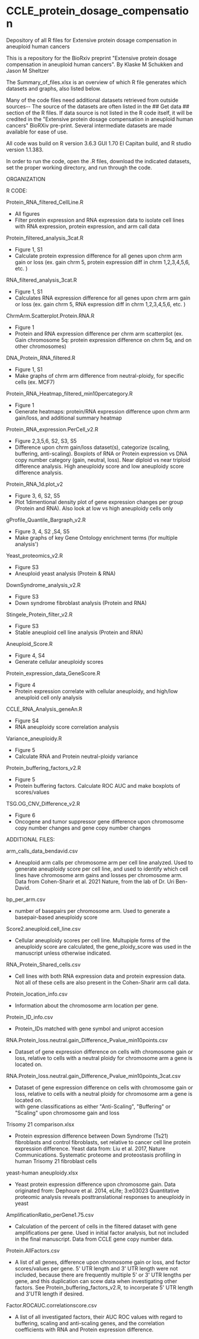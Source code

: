 # CCLE_protein_dosage_compensation
Depository of all R files for Extensive protein dosage compensation in aneuploid human cancers

This is a repository for the BioRxiv preprint "Extensive protein dosage compensation in aneuploid human cancers". 
By Klaske M Schukken and Jason M Sheltzer

The Summary_of_files.xlsx is an overview of which R file generates which datasets and graphs, also listed below. 

Many of the code files need additional datasets retrieved from outside sources-- The source of the datasets are often listed in the ## Get data ## section of the R files. If data source is not listed in the R code itself, it will be credited in the "Extensive protein dosage compensation in aneuploid human cancers" BioRXiv pre-print. Several intermediate datasets are made available for ease of use. 

All code was build on R version 3.6.3 GUI 1.70 El Capitan build, and R studio version 1.1.383. 

In order to run the code, open the .R files, download the indicated datasets, set the proper working directory, and run through the code. 


ORGANIZATION

R CODE: 

Protein_RNA_filtered_CellLine.R 
 - All figures  
 - Filter protein expression and RNA expression data to isolate cell lines with RNA expression, protein expression, and arm call data

Protein_filtered_analysis_3cat.R	
 - Figure 1, S1	
 - Calculate protein expression difference for all genes upon chrm arm gain or loss (ex. gain chrm 5, protein expression diff in chrm 1,2,3,4,5,6, etc. )

RNA_filtered_analysis_3cat.R	
 - Figure 1, S1	
 - Calculates RNA expression difference for all genes upon chrm arm gain or loss (ex. gain chrm 5, RNA expression diff in chrm 1,2,3,4,5,6, etc. )

ChrmArm.Scatterplot.Protein.RNA.R	
 - Figure 1	
 - Protein and RNA expression difference per chrm arm scatterplot (ex. Gain chromosome 5q: protein expression difference on chrm 5q, and on other chromosomes) 

DNA_Protein_RNA_filtered.R	
 - Figure 1, S1	
 - Make graphs of chrm arm difference from neutral-ploidy, for specific cells (ex. MCF7) 

Protein_RNA_Heatmap_filtered_min10percategory.R
 - Figure 1	
 - Generate heatmaps: protein/RNA expression difference upon chrm arm gain/loss, and additional summary heatmap

Protein_RNA_expression.PerCell_v2.R	
 - Figure 2,3,5,6, S2, S3, S5	
 - Difference upon chrm gain/loss dataset(s), categorize (scaling, buffering, anti-scaling). Boxplots of RNA or Protein expression vs DNA copy number category (gain, neutral, loss). Near diploid vs near triploid difference analysis. High aneuploidy score and low aneuploidy score difference analysis. 

Protein_RNA_1d.plot_v2	
 - Figure 3, 6, S2, S5	
 - Plot 1dimentional density plot of gene expression changes per group (Protein and RNA). Also look at low vs high aneuploidy cells only 


gProfile_Quantile_Bargraph_v2.R	
 - Figure 3, 4, S2 ,S4, S5	
 - Make graphs of key Gene Ontology enrichment terms (for multiple analysis') 


Yeast_proteomics_v2.R	
 - Figure S3	
 - Aneuploid yeast analysis (Protein & RNA)


DownSyndrome_analysis_v2.R	
 - Figure S3	
 - Down syndrome fibroblast analysis (Protein and RNA) 


Stingele_Protein_filter_v2.R	
 - Figure S3	
 - Stable aneuploid cell line analysis (Protein and RNA) 


Aneuploid_Score.R	
 - Figure 4, S4	
 - Generate cellular aneuploidy scores


Protein_expression_data_GeneScore.R	
 - Figure 4	
 - Protein expression correlate with cellular aneuploidy, and high/low aneuploid cell only analysis


CCLE_RNA_Analysis_geneAn.R	
 - Figure S4	
 - RNA aneuploidy score correlation analysis


Variance_aneuploidy.R	
 - Figure 5	
 - Calculate RNA and Protein neutral-ploidy variance


Protein_buffering_factors_v2.R	
 - Figure 5	
 - Protein buffering factors. Calculate ROC AUC and make boxplots of scores/values		


TSG.OG_CNV_Difference_v2.R
 - Figure 6	
 - Oncogene and tumor suppressor gene difference upon chromosome copy number changes and gene copy number changes



ADDITIONAL FILES: 

arm_calls_data_bendavid.csv
 - Aneuploid arm calls per chromosome arm per cell line analyzed. Used to generate aneuploidy score per cell line, and used to identify which cell lines have chromosome arm gains and losses per chromosome arm. 
Data from Cohen-Sharir et al. 2021 Nature, from the lab of Dr. Uri Ben-David. 

bp_per_arm.csv
- number of basepairs per chromosome arm. Used to generate a basepair-based aneuploidy score

Score2.aneuploid.cell_line.csv
 - Cellular aneuploidy scores per cell line. Multupiple forms of the aneuploidy score are calculated, the gene_ploidy_score was used in the manuscript unless otherwise indicated. 

RNA_Protein_Shared_cells.csv
 - Cell lines with both RNA expression data and protein expression data. Not all of these cells are also present in the Cohen-Sharir arm call data. 

Protein_location_info.csv
 - Information about the chromosome arm location per gene. 

Protein_ID_info.csv
 - Protein_IDs matched with gene symbol and uniprot accesion

RNA.Protein_loss.neutral.gain_Difference_Pvalue_min10points.csv
 - Dataset of gene expression difference on cells with chromosome gain or loss, relative to cells with a neutral ploidy for chromosome arm a gene is located on.  

RNA.Protein_loss.neutral.gain_Difference_Pvalue_min10points_3cat.csv
 - Dataset of gene expression difference on cells with chromosome gain or loss, relative to cells with a neutral ploidy for chromosome arm a gene is located on.  
with gene classifications as either "Anti-Scaling", "Buffering" or "Scaling" upon chromosome gain and loss

Trisomy 21 comparison.xlsx
 - Protein expression difference between Down Syndrome (Ts21) fibroblasts and control fibroblasts, set relative to cancer cell line protein expression difference. Yeast data from: Liu et al. 2017, Nature Communications. Systematic proteome and proteostasis profiling in human Trisomy 21 fibroblast cells

yeast-human aneuploidy.xlsx
 - Yeast protein expression difference upon chromosome gain. Data originated from: Dephoure et al. 2014, eLife; 3:e03023 Quantitative proteomic analysis reveals posttranslational responses to aneuploidy in yeast

AmplificationRatio_perGene1.75.csv
 - Calculation of the percent of cells in the filtered dataset with gene amplifications per gene. 
Used in initial factor analysis, but not included in the final manuscript. Data from CCLE gene copy number data. 

Protein.AllFactors.csv
 - A list of all genes, difference upon chromosome gain or loss, and factor scores/values per gene. 
5' UTR length and 3' UTR length were not included, because there are frequently multiple 5' or 3' UTR lengths per gene, and this duplication can scew data when investigating other factors. See Protein_buffering_factors_v2.R, to incorperate 5' UTR length and 3'UTR length if desired. 

Factor.ROCAUC.correlationscore.csv
 - A list of all investigated factors, their AUC ROC values with regard to buffering, scaling and anti-scaling genes, and the correlation coefficients with RNA and Protein expression difference. 


